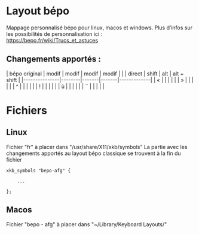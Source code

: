 # Layout bépo

Mappage personnalisé bépo pour linux, macos et windows.
Plus d’infos sur les possibilités de personnalisation ici : https://bepo.fr/wiki/Trucs_et_astuces

## Changements apportés :

| bépo original | modif  | modif | modif | modif       |
|               | direct | shift | alt   | alt + shift |
|---------------|--------|-------|-------|-------------|
| «             |        |       |       |             |
| »             |        |       |       |             |
| ^             |        |       |       |             |
| !             |        |       |       |             |
| ù             |        |       |       |             |
| ¨             |        |       |       |             |

# Fichiers

## Linux
Fichier "fr" à placer dans "/usr/share/X11/xkb/symbols"
La partie avec les changements apportés au layout bépo classique se trouvent à la fin du fichier

```
xkb_symbols "bepo-afg" {

    ...

};

```

## Macos
Fichier "bepo - afg" à placer dans "~/Library/Keyboard Layouts/"



